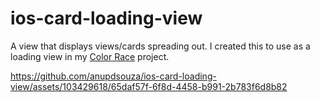 # ios-card-loading-view
A view that displays views/cards spreading out. I created this to use as a loading view in my [Color Race](https://github.com/anupdsouza/ios-color-race-game/tree/main) project.

https://github.com/anupdsouza/ios-card-loading-view/assets/103429618/65daf57f-6f8d-4458-b991-2b783f6d8b82

